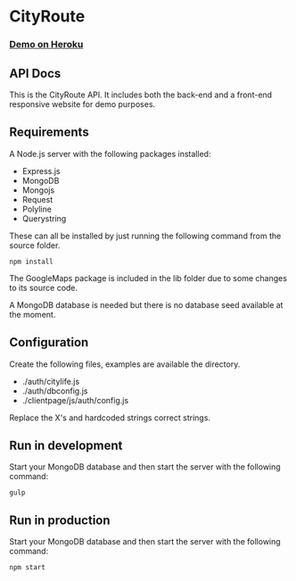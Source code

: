 CityRoute
=========

### [Demo on Heroku][1]

## API Docs

This is the CityRoute API.
It includes both the back-end and a front-end responsive website for demo purposes.

## Requirements

A Node.js server with the following packages installed:

* Express.js
* MongoDB
* Mongojs
* Request
* Polyline
* Querystring

These can all be installed by just running the following command from the source folder.

    npm install

The GoogleMaps package is included in the lib folder due to some changes to its source code.

A MongoDB database is needed but there is no database seed available at the moment.

## Configuration

Create the following files, examples are available the directory.

* ./auth/citylife.js
* ./auth/dbconfig.js
* ./clientpage/js/auth/config.js

Replace the X's and hardcoded strings correct strings.

## Run in development

Start your MongoDB database and then start the server with the following command:

    gulp

## Run in production

Start your MongoDB database and then start the server with the following command:

    npm start

  [1]: http://cityroute.herokuapp.com